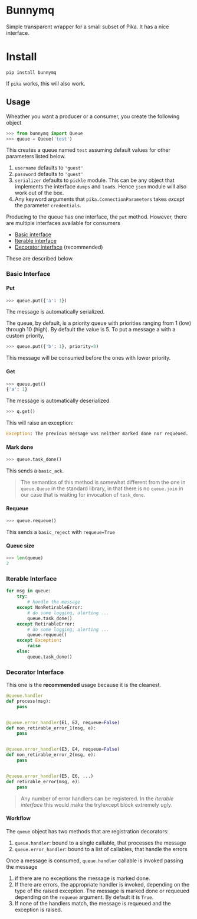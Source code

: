# Bunnymq

Simple transparent wrapper for a small subset of Pika. It has a nice interface.

# Install

```
pip install bunnymq
```

If `pika` works, this will also work.

## Usage

Wheather you want a producer or a consumer, you create the following object

```python
>>> from bunnymq import Queue
>>> queue = Queue('test') 
```

This creates a queue named `test` assuming default values for other parameters listed below.

1. `username` defaults to `'guest'`
2. `password` defaults to `'guest'`
3. `serializer` defaults to `pickle` module. This can be any object that implements the interface `dumps` and `loads`. Hence `json` module will also work out of the box.
3. Any keyword arguments that `pika.ConnectionParameters` takes _except_ the parameter `credentials`.


Producing to the queue has one interface, the `put` method. However, there are multiple interfaces available for consumers

* [Basic interface](#basic-interface)
* [Iterable interface](#iterable-interface)
* [Decorator interface](#decorator-interface) (recommended)

These are described below.

### Basic Interface
#### Put

```python
>>> queue.put({'a': 1})
```
The message is automatically serialized.

The queue, by default, is a priority queue with priorities ranging from 1 (low) through 10 (high). By default the value is 5. To put a message a with a custom priority,
```python
>>> queue.put({'b': 1}, priority=8)
```
This message will be consumed before the ones with lower priority.
#### Get

```python
>>> queue.get()
{'a': 1}
```
The message is automatically deserialized.

```python
>>> q.get()
```
This will raise an exception:
```python
Exception: The previous message was neither marked done nor requeued.
```

#### Mark done
```python
>>> queue.task_done()
```

This sends a `basic_ack`.

> The semantics of this method is somewhat different from the one in `queue.Queue` in the standard library, in that there is no `queue.join` in our case that is waiting for invocation of `task_done`.

#### Requeue
```python
>>> queue.requeue()
```

This sends a `basic_reject` with `requeue=True`

#### Queue size
```python
>>> len(queue)
2
```

### Iterable Interface

```python
for msg in queue:
    try:
        # handle the message
    except NonRetirableError:
        # do some logging, alerting ...
        queue.task_done()
    except RetirableError:
        # do some logging, alerting ...
        queue.requeue()
    except Exception:
        raise
    else:
        queue.task_done()
```

### Decorator Interface
This one is the __recommended__ usage because it is the cleanest.

```python
@queue.handler
def process(msg):
    pass


@queue.error_handler(E1, E2, requeue=False)
def non_retirable_error_1(msg, e):
    pass


@queue.error_handler(E3, E4, requeue=False)
def non_retirable_error_2(msg, e):
    pass


@queue.error_handler(E5, E6, ...)
def retirable_error(msg, e):
    pass

```

> Any number of error handlers can be registered. In the _Iterable interface_ this would make the try/except block extremely ugly.

#### Workflow
The `queue` object has two methods that are registration decorators:

1. `queue.handler`: bound to a single callable, that processes the message
2. `queue.error_handler`: bound to a list of callables, that handle the errors 
    
Once a message is consumed, `queue.handler` callable is invoked passing the message

1. if there are no exceptions the message is marked done.
2. If there are errors, the appropriate handler is invoked, depending on the type of the raised exception. The message is marked done or requeued depending on the `requeue` argument. By default it is `True`.
3. If none of the handlers match, the message is requeued and the exception is raised.
